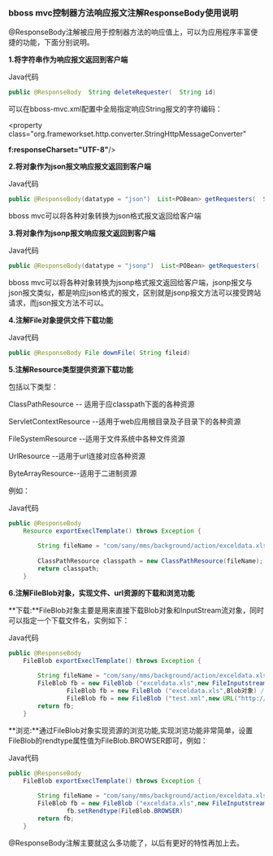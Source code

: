 ### bboss mvc控制器方法响应报文注解ResponseBody使用说明

@ResponseBody注解被应用于控制器方法的响应值上，可以为应用程序丰富便捷的功能，下面分别说明。

**1.将字符串作为响应报文返回到客户端**

Java代码

```java
public @ResponseBody  String deleteRequester(  String id)  
```

可以在bboss-mvc.xml配置中全局指定响应String报文的字符编码：

<property class="org.frameworkset.http.converter.StringHttpMessageConverter" 

**f:responseCharset="UTF-8"**/>

**2.将对象作为json报文响应报文返回到客户端**

Java代码 

```java
public @ResponseBody(datatype = "json")  List<POBean> getRequesters(  String condition)  
```

bboss mvc可以将各种对象转换为json格式报文返回给客户端

**3.将对象作为jsonp报文响应报文返回到客户端**

Java代码

```java
public @ResponseBody(datatype = "jsonp")  List<POBean> getRequesters(  String condition)
```

bboss mvc可以将各种对象转换为jsonp格式报文返回给客户端，jsonp报文与json报文类似，都是响应json格式的报文，区别就是jsonp报文方法可以接受跨站请求，而json报文方法不可以。

**4.注解File对象提供文件下载功能**

Java代码

```java
public @ResponseBody File downFile( String fileid)  
```

**5.注解Resource类型提供资源下载功能**

包括以下类型：

ClassPathResource -- 适用于应classpath下面的各种资源

ServletContextResource --适用于web应用根目录及子目录下的各种资源

FileSystemResource --适用于文件系统中各种文件资源

UrlResource --适用于url连接对应各种资源

ByteArrayResource--适用于二进制资源

例如：

Java代码

```java
public @ResponseBody  
    Resource exportExeclTemplate() throws Exception {  
          
        String fileName = "com/sany/mms/background/action/exceldata.xls";  
          
        ClassPathResource classpath = new ClassPathResource(fileName);  
        return classpath;  
    }  
```

**6.注解FileBlob对象，实现文件、url资源的下载和浏览功能**

**下载:**FileBlob对象主要是用来直接下载Blob对象和InputStream流对象，同时可以指定一个下载文件名，实例如下：

Java代码 

```java
public @ResponseBody  
    FileBlob exportExeclTemplate() throws Exception {  
          
        String fileName = "com/sany/mms/background/action/exceldata.xls";  
        FileBlob fb = new FileBlob ("exceldata.xls",new FileInputstream(new File(fileName)))//下载文件流  
                FileBlob fb = new FileBlob ("exceldata.xls",Blob对象) //实现对数据库blob对象的下载功能  
                FileBlob fb = new FileBlob ("test.xml",new URL("http://localhost:8080/bboss/test.xml"));//下载url地址对应的资源  
        return fb;  
    }  
```

**浏览:**通过FileBlob对象实现资源的浏览功能,实现浏览功能非常简单，设置FileBlob的rendtype属性值为FileBlob.BROWSER即可，例如：

Java代码

```java
public @ResponseBody  
    FileBlob exportExeclTemplate() throws Exception {  
          
        String fileName = "com/sany/mms/background/action/exceldata.xls";  
        FileBlob fb = new FileBlob ("exceldata.xls",new FileInputstream(new File(fileName)))//下载文件流  
                fb.setRendtype(FileBlob.BROWSER)  
        return fb;  
    }  
```

@ResponseBody注解主要就这么多功能了，以后有更好的特性再加上去。